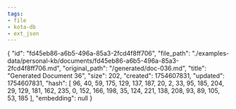 ```yaml
---
tags:
- file
- kota-db
- ext_json
---
```

{
  "id": "fd45eb86-a6b5-496a-85a3-2fcd4f8ff706",
  "file_path": "./examples-data/personal-kb/documents/fd45eb86-a6b5-496a-85a3-2fcd4f8ff706.md",
  "original_path": "/generated/doc-036.md",
  "title": "Generated Document 36",
  "size": 202,
  "created": 1754607831,
  "updated": 1754607831,
  "hash": [
    96,
    40,
    59,
    175,
    129,
    137,
    187,
    20,
    2,
    33,
    95,
    185,
    204,
    29,
    129,
    181,
    162,
    235,
    0,
    152,
    166,
    198,
    35,
    124,
    221,
    138,
    208,
    93,
    89,
    105,
    53,
    185
  ],
  "embedding": null
}